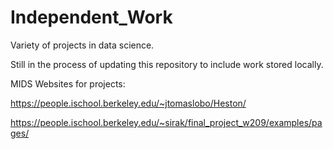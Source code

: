 # Independent_Work
Variety of projects in data science.

Still in the process of updating this repository to include work stored locally.

MIDS Websites for projects:

https://people.ischool.berkeley.edu/~jtomaslobo/Heston/

https://people.ischool.berkeley.edu/~sirak/final_project_w209/examples/pages/
